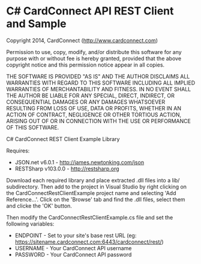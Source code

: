 # C# CardConnect API REST Client and Sample

Copyright 2014, CardConnect (http://www.cardconnect.com)

Permission to use, copy, modify, and/or distribute this software for any
purpose with or without fee is hereby granted, provided that the above
copyright notice and this permission notice appear in all copies.

THE SOFTWARE IS PROVIDED "AS IS" AND THE AUTHOR DISCLAIMS ALL WARRANTIES WITH
REGARD TO THIS SOFTWARE INCLUDING ALL IMPLIED WARRANTIES OF MERCHANTABILITY AND
FITNESS. IN NO EVENT SHALL THE AUTHOR BE LIABLE FOR ANY SPECIAL, DIRECT,
INDIRECT, OR CONSEQUENTIAL DAMAGES OR ANY DAMAGES WHATSOEVER RESULTING FROM
LOSS OF USE, DATA OR PROFITS, WHETHER IN AN ACTION OF CONTRACT, NEGLIGENCE OR
OTHER TORTIOUS ACTION, ARISING OUT OF OR IN CONNECTION WITH THE USE OR
PERFORMANCE OF THIS SOFTWARE.


C# CardConnect REST Client Example Library

Requires:
 - JSON.net v6.0.1 - http://james.newtonking.com/json
 - RESTSharp v103.0.0 - http://restsharp.org

Download each required library and place extracted .dll files into a lib/ subdirectory.  Then
add to the project in Visual Studio by right clicking on the CardConnectRestClientExample
project name and selecting 'Add Reference...'.  Click on the 'Browse' tab and find the
.dll files, select them and clicke the 'OK' button.

Then modify the CardConnectRestClientExample.cs file and set the following variables:
 - ENDPOINT - Set to your site's base rest URL (eg: https://sitename.cardconnect.com:6443/cardconnect/rest/)
 - USERNAME - Your CardConnect API username
 - PASSWORD - Your CardConnect API password
